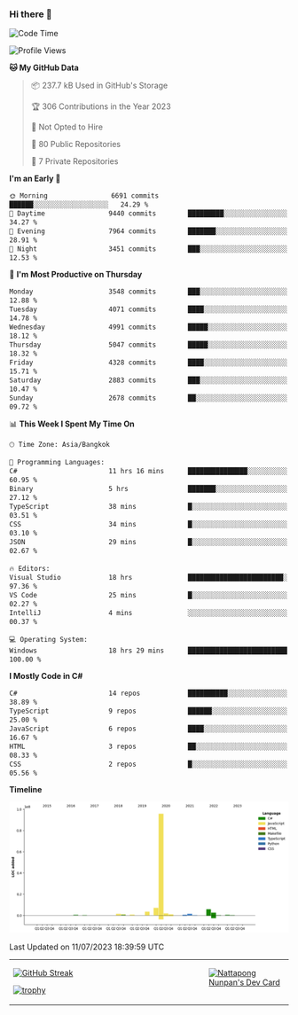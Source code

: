 ### Hi there 👋

<!--START_SECTION:waka-->
![Code Time](http://img.shields.io/badge/Code%20Time-667%20hrs%2027%20mins-blue)

![Profile Views](http://img.shields.io/badge/Profile%20Views-0-blue)

**🐱 My GitHub Data** 

> 📦 237.7 kB Used in GitHub's Storage 
 > 
> 🏆 306 Contributions in the Year 2023
 > 
> 🚫 Not Opted to Hire
 > 
> 📜 80 Public Repositories 
 > 
> 🔑 7 Private Repositories 
 > 
**I'm an Early 🐤** 

```text
🌞 Morning                6691 commits        ██████░░░░░░░░░░░░░░░░░░░   24.29 % 
🌆 Daytime                9440 commits        █████████░░░░░░░░░░░░░░░░   34.27 % 
🌃 Evening                7964 commits        ███████░░░░░░░░░░░░░░░░░░   28.91 % 
🌙 Night                  3451 commits        ███░░░░░░░░░░░░░░░░░░░░░░   12.53 % 
```
📅 **I'm Most Productive on Thursday** 

```text
Monday                   3548 commits        ███░░░░░░░░░░░░░░░░░░░░░░   12.88 % 
Tuesday                  4071 commits        ████░░░░░░░░░░░░░░░░░░░░░   14.78 % 
Wednesday                4991 commits        █████░░░░░░░░░░░░░░░░░░░░   18.12 % 
Thursday                 5047 commits        █████░░░░░░░░░░░░░░░░░░░░   18.32 % 
Friday                   4328 commits        ████░░░░░░░░░░░░░░░░░░░░░   15.71 % 
Saturday                 2883 commits        ███░░░░░░░░░░░░░░░░░░░░░░   10.47 % 
Sunday                   2678 commits        ██░░░░░░░░░░░░░░░░░░░░░░░   09.72 % 
```


📊 **This Week I Spent My Time On** 

```text
🕑︎ Time Zone: Asia/Bangkok

💬 Programming Languages: 
C#                       11 hrs 16 mins      ███████████████░░░░░░░░░░   60.95 % 
Binary                   5 hrs               ███████░░░░░░░░░░░░░░░░░░   27.12 % 
TypeScript               38 mins             █░░░░░░░░░░░░░░░░░░░░░░░░   03.51 % 
CSS                      34 mins             █░░░░░░░░░░░░░░░░░░░░░░░░   03.10 % 
JSON                     29 mins             █░░░░░░░░░░░░░░░░░░░░░░░░   02.67 % 

🔥 Editors: 
Visual Studio            18 hrs              ████████████████████████░   97.36 % 
VS Code                  25 mins             █░░░░░░░░░░░░░░░░░░░░░░░░   02.27 % 
IntelliJ                 4 mins              ░░░░░░░░░░░░░░░░░░░░░░░░░   00.37 % 

💻 Operating System: 
Windows                  18 hrs 29 mins      █████████████████████████   100.00 % 
```

**I Mostly Code in C#** 

```text
C#                       14 repos            ██████████░░░░░░░░░░░░░░░   38.89 % 
TypeScript               9 repos             ██████░░░░░░░░░░░░░░░░░░░   25.00 % 
JavaScript               6 repos             ████░░░░░░░░░░░░░░░░░░░░░   16.67 % 
HTML                     3 repos             ██░░░░░░░░░░░░░░░░░░░░░░░   08.33 % 
CSS                      2 repos             █░░░░░░░░░░░░░░░░░░░░░░░░   05.56 % 
```



**Timeline**

![Lines of Code chart](https://raw.githubusercontent.com/aixasz/aixasz/main/assets/bar_graph.png)


 Last Updated on 11/07/2023 18:39:59 UTC
<!--END_SECTION:waka-->

<table>
<tr>
<td width="70%" valign="top">
 
 [![GitHub Streak](http://github-readme-streak-stats.herokuapp.com?user=aixasz&theme=github-dark&hide_border=true&date_format=%5BY%20%5DM%20j)](https://git.io/streak-stats)

 [![trophy](https://github-profile-trophy.vercel.app/?username=aixasz&theme=onedark)](https://github.com/ryo-ma/github-profile-trophy)
 </td>
<td width="30%" valign="top">
 
<a href="https://app.daily.dev/aixasz"><img src="https://api.daily.dev/devcards/403207936e6547c9a85ea449e9f3abe8.png?r=re8" alt="Nattapong Nunpan's Dev Card"/></a>

 </td>
</tr>
</table>
 
